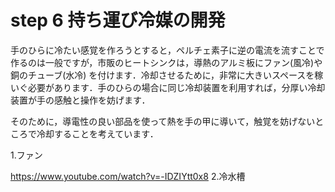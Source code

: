 # step 6 持ち運び冷媒の開発

手のひらに冷たい感覚を作ろうとすると，ペルチェ素子に逆の電流を流すことで作るのは一般ですが，市販のヒートシンクは，導熱のアルミ板にファン(風冷)や銅のチューブ(水冷) を付けます．冷却させるために，非常に大きいスペースを稼いぐ必要があります．手のひらの場合に同じ冷却装置を利用すれば，分厚い冷却装置が手の感触と操作を妨げます．

そのために，導電性の良い部品を使って熱を手の甲に導いて，触覚を妨げないところで冷却することを考えています．



1.ファン



https://www.youtube.com/watch?v=-IDZIYtt0x8
2.冷水槽






